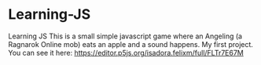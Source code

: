 # Learning-JS
Learning JS 
This is a small simple javascript game where an Angeling (a Ragnarok Online mob) eats an apple and a sound happens. My first project. 
You can see it here: https://editor.p5js.org/isadora.felixm/full/FLTr7E67M
